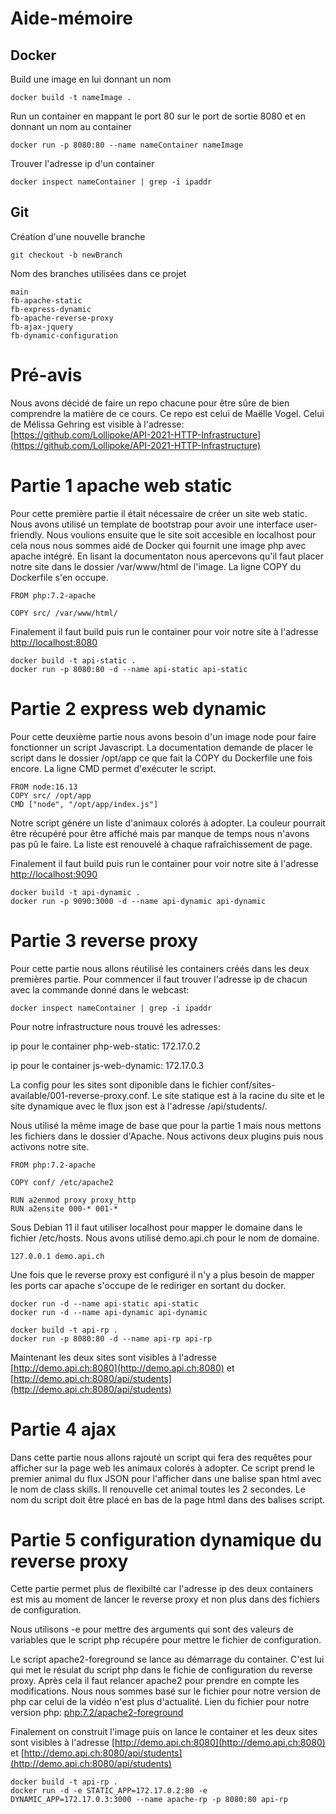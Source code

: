 # Aide-mémoire

## Docker

Build une image en lui donnant un nom

    docker build -t nameImage .

Run un container en mappant le port 80 sur le port de sortie 8080 et en donnant un nom au container

    docker run -p 8080:80 --name nameContainer nameImage

Trouver l'adresse ip d'un container

    docker inspect nameContainer | grep -i ipaddr


## Git

Création d'une nouvelle branche

    git checkout -b newBranch

Nom des branches utilisées dans ce projet

    main
    fb-apache-static
    fb-express-dynamic
    fb-apache-reverse-proxy
    fb-ajax-jquery
    fb-dynamic-configuration
    
    
# Pré-avis

Nous avons décidé de faire un repo chacune pour être sûre de bien comprendre la matière de ce cours. Ce repo est celui de Maëlle Vogel. Celui de Mélissa Gehring est visible à l'adresse: [https://github.com/Lollipoke/API-2021-HTTP-Infrastructure](https://github.com/Lollipoke/API-2021-HTTP-Infrastructure)
   

# Partie 1 apache web static

Pour cette première partie il était nécessaire de créer un site web static. Nous avons utilisé un template de bootstrap pour avoir une interface user-friendly.
Nous voulions ensuite que le site soit accesible en localhost pour cela nous nous sommes aidé de Docker qui fournit une image php avec apache intégré.
En lisant la documentaton nous apercevons qu'il faut placer notre site dans le dossier /var/www/html de l'image. La ligne COPY du Dockerfile s'en occupe.

    FROM php:7.2-apache

    COPY src/ /var/www/html/

Finalement il faut build puis run le container pour voir notre site à l'adresse [http://localhost:8080](http://localhost:8080)

    docker build -t api-static .
    docker run -p 8080:80 -d --name api-static api-static

# Partie 2 express web dynamic

Pour cette deuxième partie nous avons besoin d'un image node pour faire fonctionner un script Javascript. La documentation demande de placer le script dans 
le dossier /opt/app ce que fait la COPY du Dockerfile une fois encore. La ligne CMD permet d'exécuter le script.

    FROM node:16.13
    COPY src/ /opt/app
    CMD ["node", "/opt/app/index.js"]

Notre script génére un liste d'animaux colorés à adopter. La couleur pourrait être récupéré pour être affiché mais par manque de temps nous n'avons pas pû le faire.
La liste est renouvelé à chaque rafraîchissement de page.

Finalement il faut build puis run le container pour voir notre site à l'adresse [http://localhost:9090](http://localhost:9090)

    docker build -t api-dynamic .
    docker run -p 9090:3000 -d --name api-dynamic api-dynamic

# Partie 3 reverse proxy

Pour cette partie nous allons réutilisé les containers créés dans les deux premières partie. Pour commencer il faut trouver l'adresse ip de chacun avec
la commande donné dans le webcast:

    docker inspect nameContainer | grep -i ipaddr

Pour notre infrastructure nous trouvé les adresses:

ip pour le container php-web-static: 172.17.0.2

ip pour le container js-web-dynamic: 172.17.0.3

La config pour les sites sont diponible dans le fichier conf/sites-available/001-reverse-proxy.conf. Le site statique est à la racine du site et le site dynamique avec le flux json est à l'adresse /api/students/.

Nous utilisé la même image de base que pour la partie 1 mais nous mettons les fichiers dans le dossier d'Apache. Nous activons deux plugins puis nous activons notre site.

    FROM php:7.2-apache

    COPY conf/ /etc/apache2

    RUN a2enmod proxy proxy_http
    RUN a2ensite 000-* 001-*

Sous Debian 11 il faut utiliser localhost pour mapper le domaine dans le fichier /etc/hosts. Nous avons utilisé demo.api.ch pour le nom de domaine.

    127.0.0.1 demo.api.ch

Une fois que le reverse proxy est configuré il n'y a plus besoin de mapper les ports car apache s'occupe de le rediriger en sortant du docker.

    docker run -d --name api-static api-static
    docker run -d --name api-dynamic api-dynamic

    docker build -t api-rp .
    docker run -p 8080:80 -d --name api-rp api-rp

Maintenant les deux sites sont visibles à l'adresse [http://demo.api.ch:8080](http://demo.api.ch:8080) et [http://demo.api.ch:8080/api/students](http://demo.api.ch:8080/api/students)

# Partie 4 ajax

Dans cette partie nous allons rajouté un script qui fera des requêtes pour afficher sur la page web les animaux colorés à adopter.
Ce script prend le premier animal du flux JSON pour l'afficher dans une balise span html avec le nom de class skills. Il renouvelle cet animal toutes les 2 secondes.
Le nom du script doit être placé en bas de la page html dans des balises script.



# Partie 5 configuration dynamique du reverse proxy

Cette partie permet plus de flexibilté car l'adresse ip des deux containers est mis au moment de lancer le reverse proxy et non plus dans des fichiers de configuration.

Nous utilisons -e pour mettre des arguments qui sont des valeurs de variables que le script php récupére pour mettre le fichier de configuration.

Le script apache2-foreground se lance au démarrage du container. C'est lui qui met le résulat du script php dans le fichie de configuration du reverse proxy. Après cela il faut relancer apache2 pour prendre en compte les modifications. Nous nous sommes basé sur le fichier pour notre version de php car celui de la vidéo n'est plus d'actualité.
Lien du fichier pour notre version php: [php:7.2/apache2-foreground](https://github.com/docker-library/php/blob/fbba7966bc4ca30a8bb2482cd694a798a50f4406/7.2/buster/apache/apache2-foreground)

Finalement on construit l'image puis on lance le container et les deux sites sont visibles à l'adresse [http://demo.api.ch:8080](http://demo.api.ch:8080) et [http://demo.api.ch:8080/api/students](http://demo.api.ch:8080/api/students)

    docker build -t api-rp .
    docker run -d -e STATIC_APP=172.17.0.2:80 -e DYNAMIC_APP=172.17.0.3:3000 --name apache-rp -p 8080:80 api-rp

